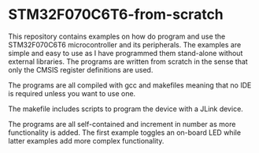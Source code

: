 # STM32F070C6T6-from-scratch
This repository contains examples on how do program and use the STM32F070C6T6
microcontroller and its peripherals. The examples are simple and easy to use as
I have programmed them stand-alone without external libraries. The
programs are written from scratch in the sense that only the CMSIS register
definitions are used.

The programs are all compiled with gcc and makefiles meaning that no IDE is
required unless you want to use one.

The makefile includes scripts to program the device with a JLink device.

The programs are all self-contained and increment in number as more
functionality is added. The first example toggles an on-board LED while latter
examples add more complex functionality.
